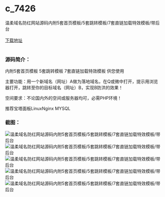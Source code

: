 # c_7426
温柔域名防红网站源码内附5套首页模板/5套跳转模板/7套直链加载特效模板/带后台
<br/></br>
[下载地址](https://www.uuid2.com/7426.html "下载地址")
<br/></br>
<h3>源码简介：</h3>
<p>内附5套首页模板   5套跳转模板  7套直链加载特效模板  供您使用<p>
<p>主要功能：用一个新域名（网址）A做为落地域名，在Q或微中打开，提示用浏览器打开，跳转至你的目标域名（网址）B，实现B防洪的效果！<p>
<p>空间要求：不论国内外的空间或服务器均可，必需PHP环境！<p>
<p>推荐宝塔面板LinuxNginx MYSQL<p>
<h3>截图：</h3>
<img src="https://www.uuid2.com/wp-content/uploads/img/uimage/55381630290177.png" alt="温柔域名防红网站源码内附5套首页模板/5套跳转模板/7套直链加载特效模板/带后台"><img src="https://www.uuid2.com/wp-content/uploads/img/uimage/47451630290180.png" alt="温柔域名防红网站源码内附5套首页模板/5套跳转模板/7套直链加载特效模板/带后台"><img src="https://www.uuid2.com/wp-content/uploads/img/uimage/87211630290182.png" alt="温柔域名防红网站源码内附5套首页模板/5套跳转模板/7套直链加载特效模板/带后台"><img src="https://www.uuid2.com/wp-content/uploads/img/uimage/59351630290184.png" alt="温柔域名防红网站源码内附5套首页模板/5套跳转模板/7套直链加载特效模板/带后台"><img src="https://www.uuid2.com/wp-content/uploads/img/uimage/70151630290185.png" alt="温柔域名防红网站源码内附5套首页模板/5套跳转模板/7套直链加载特效模板/带后台">
